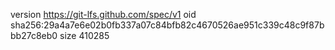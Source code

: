 version https://git-lfs.github.com/spec/v1
oid sha256:29a4a7e6e02b0fb337a07c84bfb82c4670526ae951c339c48c9f87bbb27c8eb0
size 410285
